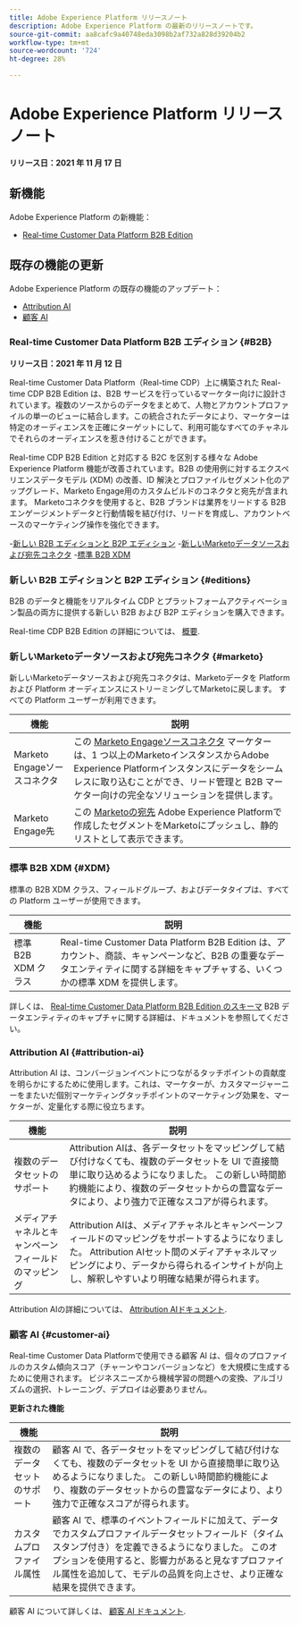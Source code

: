 ```yaml
---
title: Adobe Experience Platform リリースノート
description: Adobe Experience Platform の最新のリリースノートです。
source-git-commit: aa8cafc9a40748eda3098b2af732a828d39204b2
workflow-type: tm+mt
source-wordcount: '724'
ht-degree: 28%

---
```


# Adobe Experience Platform リリースノート

**リリース日：2021 年 11 月 17 日**

## 新機能

Adobe Experience Platform の新機能：

- [Real-time Customer Data Platform B2B Edition](#B2B)

## 既存の機能の更新

Adobe Experience Platform の既存の機能のアップデート：

- [Attribution AI](#attribution-ai)
- [顧客 AI](#customer-ai)

### Real-time Customer Data Platform B2B エディション {#B2B}

**リリース日：2021 年 11 月 12 日**

Real-time Customer Data Platform（Real-time CDP）上に構築された Real-time CDP B2B Edition は、B2B サービスを行っているマーケター向けに設計されています。複数のソースからのデータをまとめて、人物とアカウントプロファイルの単一のビューに結合します。この統合されたデータにより、マーケターは特定のオーディエンスを正確にターゲットにして、利用可能なすべてのチャネルでそれらのオーディエンスを惹き付けることができます。

Real-time CDP B2B Edition と対応する B2C を区別する様々な Adobe Experience Platform 機能が改善されています。B2B の使用例に対するエクスペリエンスデータモデル (XDM) の改善、ID 解決とプロファイルセグメント化のアップグレード、Marketo Engage用のカスタムビルドのコネクタと宛先が含まれます。 Marketoコネクタを使用すると、B2B ブランドは業界をリードする B2B エンゲージメントデータと行動情報を結び付け、リードを育成し、アカウントベースのマーケティング操作を強化できます。

-[新しい B2B エディションと B2P エディション](#editions)
-[新しいMarketoデータソースおよび宛先コネクタ](#marketo)
-[標準 B2B XDM](#XDM)

### 新しい B2B エディションと B2P エディション {#editions}

B2B のデータと機能をリアルタイム CDP とプラットフォームアクティベーション製品の両方に提供する新しい B2B および B2P エディションを購入できます。

Real-time CDP B2B Edition の詳細については、 [概要](../../rtcdp/overview.md).

### 新しいMarketoデータソースおよび宛先コネクタ {#marketo}

新しいMarketoデータソースおよび宛先コネクタは、Marketoデータを Platform および Platform オーディエンスにストリーミングしてMarketoに戻します。 すべての Platform ユーザーが利用できます。

| 機能 | 説明 |
|----------|-------------|
| Marketo Engageソースコネクタ | この [Marketo Engageソースコネクタ](../../sources/connectors/adobe-applications/marketo/marketo.md) マーケターは、1 つ以上のMarketoインスタンスからAdobe Experience Platformインスタンスにデータをシームレスに取り込むことができ、リード管理と B2B マーケター向けの完全なソリューションを提供します。 |
| Marketo Engage先 | この [Marketoの宛先](../../destinations/catalog/adobe/marketo-engage.md) Adobe Experience Platformで作成したセグメントをMarketoにプッシュし、静的リストとして表示できます。 |

### 標準 B2B XDM {#XDM}

標準の B2B XDM クラス、フィールドグループ、およびデータタイプは、すべての Platform ユーザーが使用できます。

| 機能 | 説明 |
|-----------|--------------|
| 標準 B2B XDM クラス | Real-time Customer Data Platform B2B Edition は、アカウント、商談、キャンペーンなど、B2B の重要なデータエンティティに関する詳細をキャプチャする、いくつかの標準 XDM を提供します。 |

詳しくは、 [Real-time Customer Data Platform B2B Edition のスキーマ](../../rtcdp/schemas/b2b.md) B2B データエンティティのキャプチャに関する詳細は、ドキュメントを参照してください。

### Attribution AI {#attribution-ai}

Attribution AI は、コンバージョンイベントにつながるタッチポイントの貢献度を明らかにするために使用します。これは、マーケターが、カスタマージャーニーをまたいだ個別マーケティングタッチポイントのマーケティング効果を、マーケターが、定量化する際に役立ちます。

| 機能 | 説明 |
|-----------|---------------|
| 複数のデータセットのサポート | Attribution AIは、各データセットをマッピングして結び付けなくても、複数のデータセットを UI で直接簡単に取り込めるようになりました。 この新しい時間節約機能により、複数のデータセットからの豊富なデータにより、より強力で正確なスコアが得られます。 |
| メディアチャネルとキャンペーンフィールドのマッピング | Attribution AIは、メディアチャネルとキャンペーンフィールドのマッピングをサポートするようになりました。 Attribution AIセット間のメディアチャネルマッピングにより、データから得られるインサイトが向上し、解釈しやすいより明確な結果が得られます。 |

Attribution AIの詳細については、 [Attribution AIドキュメント](../../intelligent-services/attribution-ai/overview.md).

### 顧客 AI {#customer-ai}

Real-time Customer Data Platformで使用できる顧客 AI は、個々のプロファイルのカスタム傾向スコア（チャーンやコンバージョンなど）を大規模に生成するために使用されます。 ビジネスニーズから機械学習の問題への変換、アルゴリズムの選択、トレーニング、デプロイは必要ありません。

**更新された機能**

| 機能 | 説明 |
|-----------|-------------|
| 複数のデータセットのサポート | 顧客 AI で、各データセットをマッピングして結び付けなくても、複数のデータセットを UI から直接簡単に取り込めるようになりました。 この新しい時間節約機能により、複数のデータセットからの豊富なデータにより、より強力で正確なスコアが得られます。 |
| カスタムプロファイル属性 | 顧客 AI で、標準のイベントフィールドに加えて、データでカスタムプロファイルデータセットフィールド（タイムスタンプ付き）を定義できるようになりました。 このオプションを使用すると、影響力があると見なすプロファイル属性を追加して、モデルの品質を向上させ、より正確な結果を提供できます。 |

顧客 AI について詳しくは、 [顧客 AI ドキュメント](../../intelligent-services/customer-ai/overview.md).
